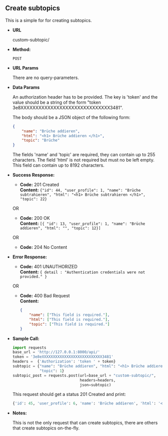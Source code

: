 **Create subtopics**
----
  This is a simple for for creating subtopics. 
  
* **URL**

  custom-subtopic/

* **Method:**

  `POST` 
  
*  **URL Params**

    There are no query-parameters.
  
* **Data Params**

    An authorization header has to be provided. The key is 'token' 
    and the value should be a string of the form "token 3e8XXXXXXXXXXXXXXXXXXXXXXXXXXXXXX3481". 
    
    The body should be a JSON object of the following form: <br>
    ```json
    {
        "name": "Brüche addieren", 
        "html": "<h1> Brüche addieren </h1>",
        "topic": "Brüche"
   }
    ```
    The fields 'name' and 'topic' are required, they can contain up to 255 characters. The field 'html' is not required 
    but must no be left empty. This field can contain up to 8192 characters. 
    
    
* **Success Response:**

  * **Code:** 201 Created <br />
    **Content:** `{"id": 44, "user_profile": 1, "name": "Brüche subtrahieren", "html": "<h1> Brüche subtrahieren </h1>",
     "topic": 22}`
    
  OR  
  
  * **Code:** 200 OK <br />
    **Content:** `[{ "id": 13, "user_profile": 1, "name": "Brüche addieren", "html": "", "topic": 12}]`
                  
  OR                
                  
  * **Code:** 204 No Content <br />
 
* **Error Response:**

  * **Code:** 401 UNAUTHORIZED <br />
    **Content:** `{ detail : "Authentication credentials were not provided." }`

  OR

  * **Code:** 400 Bad Request <br />
    **Content:** 
    ```json
    { 
        "name": ["This field is required."], 
        "html": ["This field is required."], 
        "topic": ["This field is required."] 
    }
    ```

* **Sample Call:**

    ```python
    import requests
    base_url = 'http://127.0.0.1:8000/api/'
    token = '3e8eXXXXXXXXXXXXXXXXXXXXXXXXXXX3481'
    headers =  {'Authorization': 'token ' + token}
    subtopic = {"name": "Brüche addieren", "html": "<h1> Brüche addieren </h1>", 
                "topic": 1}
    subtopic_post = requests.post(url=base_url + "custom-subtopic/", 
                                  headers=headers,
                                  json=subtopic)
     ``` 
     
     This request should get a status 201 Created and print:
     ```python
     {'id': 45, 'user_profile': 6, 'name': 'Brüche addieren', 'html': '<h1> Brüche addieren </h1>', 'topic': 23}
     ```
    
* **Notes:**

    This is not the only request that can create subtopics, there are others that create subtopics on-the-fly.
